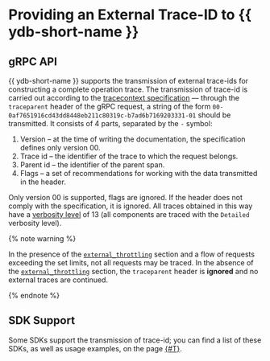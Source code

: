 # Providing an External Trace-ID to {{ ydb-short-name }}

## gRPC API

{{ ydb-short-name }} supports the transmission of external trace-ids for constructing a complete operation trace. The transmission of trace-id is carried out according to the [tracecontext specification](https://w3c.github.io/trace-context/#traceparent-header) — through the `traceparent` header of the gRPC request, a string of the form `00-0af7651916cd43dd8448eb211c80319c-b7ad6b7169203331-01` should be transmitted. It consists of 4 parts, separated by the `-` symbol:

1. Version – at the time of writing the documentation, the specification defines only version 00.
1. Trace id – the identifier of the trace to which the request belongs.
1. Parent id – the identifier of the parent span.
1. Flags – a set of recommendations for working with the data transmitted in the header.

Only version 00 is supported, flags are ignored. If the header does not comply with the specification, it is ignored. All traces obtained in this way have a [verbosity level](./setup.md#tracing-levels) of 13 (all components are traced with the `Detailed` verbosity level).

{% note warning %}

In the presence of the [`external_throttling`](./setup.md#external-throttling) section and a flow of requests exceeding the set limits, not all requests may be traced. In the absence of the [`external_throttling`](./setup.md#external-throttling) section, the `traceparent` header is **ignored** and no external traces are continued.

{% endnote %}

## SDK Support

Some SDKs support the transmission of trace-id; you can find a list of these SDKs, as well as usage examples, on the page [{#T}](../../../reference/ydb-sdk/recipes/debug-jaeger.md).
